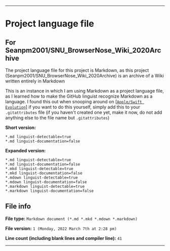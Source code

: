 
***

# Project language file

## For Seanpm2001/SNU_BrowserNose_Wiki_2020Archive

The project language file for this project is Markdown, as this project (Seanpm2001/SNU_BrowserNose_Wiki_2020Archive) is an archive of a Wiki written entirely in Markdown

This is an instance in which I am using Markdown as a project language file, as I learned how to make the GitHub linguist recognize Markdown as a language. I found this out when snooping around on [[`Apple/Swift Evolution`]](https://github.com/apple/swift-evolution/blob/main/.gitattributes) if you want to do this yourself, simply add this to your `.gitattributes` file (if you haven't created one yet, make it now, do not add anything else to the file name but `.gitattributes`)

**Short version:**

```gitattributes
*.md linguist-detectable=true
*.md linguist-documentation=false
```

**Expanded version:**

```gitattributes
*.md linguist-detectable=true
*.md linguist-documentation=false
*.mkd linguist-detectable=true
*.mkd linguist-documentation=false
*.mdown linguist-detectable=true
*.mdown linguist-documentation=false
*.markdown linguist-detectable=true
*.markdown linguist-documentation=false
```

## File info

**File type:** `Markdown document (*.md *.mkd *.mdown *.markdown)`

**File version:** `1 (Monday, 2022 March 7th at 2:28 pm)`

**Line count (including blank lines and compiler line):** `41`

***
